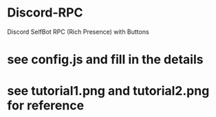 # Discord-RPC
Discord SelfBot RPC (Rich Presence) with Buttons
# see config.js and fill in the details

# see tutorial1.png and tutorial2.png for reference
